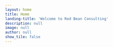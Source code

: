 ```yaml
---
layout: home
title: Home
landing-title: 'Welcome to Red Bean Consulting'
description: null
image: null
author: null
show_tile: false
---
```



